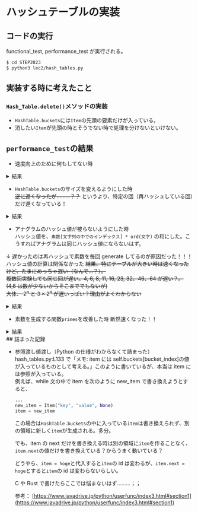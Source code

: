 # ハッシュテーブルの実装

## コードの実行

functional_test, performance_test が実行される。

```bash
$ cd STEP2023
$ python3 lec2/hash_tables.py
```

## 実装する時に考えたこと

### `Hash_Table.delete()`メソッドの実装

- `HashTable.buckets`には`Item`の先頭の要素だけが入っている。
- 消したい`Item`が先頭の時とそうでない時で処理を分けないといけない。

## `performance_test`の結果

- 速度向上のために何もしてない時

<details>
<summary>結果</summary>

```plaintext
0 0.660312
1 1.095681
2 1.860802
3 2.435335
4 2.555958
5 3.276788
6 4.741652
7 5.478837
8 5.912355
9 6.473634
10 8.073731
11 8.562101
12 10.462486
13 10.963499
14 10.591143
15 11.758178
16 12.265143
17 14.718922
18 14.366009
19 16.448385
20 16.213876
21 17.160734
22 17.496969
23 19.433719
24 19.718676
25 20.826736
26 20.793536
27 23.289840
28 24.698754
29 23.879254
30 25.356521
31 27.880226
32 27.427562
33 29.225758
34 29.759982
35 29.586485
```

</details>

- `HashTable.buckets`のサイズを変えるようにした時  
  ~~逆に遅くなったが………？？~~ というより、特定の回（再ハッシュしている回）だけ遅くなっている！

<details>
<summary>結果</summary>

```plaintext
0 1.574800
1 2.920624
2 3.277485
3 5.196481
4 8.880142
5 1.988053
6 15.133866
7 2.756293
8 27.428764
9 3.131195
10 3.782188
11 49.801697
12 4.942622
13 6.474186
14 7.205083
15 7.929710
16 77.086919
17 7.354232
18 8.338592
19 9.283118
20 10.203802
21 13.038966
22 12.576525
23 127.356637
24 11.320420
25 12.338452
26 13.416994
27 13.978654
28 18.021652
29 16.503718
30 17.598146
31 19.312600
32 230.027086
33 14.765075
34 16.269958
35 17.153248
36 18.833983
37 20.147837
38 21.301383
39 21.458964
40 23.014750
41 24.059343
42 23.638033
43 24.302826
44 25.098593
```

</details>

- アナグラムのハッシュ値が被らないようにした時  
  ハッシュ値を、`素数[文字列の中でのインデックス] * ord(文字)` の和にした。こうすればアナグラムは同じハッシュ値にならないはず。

↓ 遅かったのは再ハッシュで素数を毎回 generate してるのが原因だった！！！ハッシュ値の計算は関係なかった
~~結果、特にテーブルが大きい時は速くなったけど、たまにめっちゃ遅い（なんで…？）。  
複数回実験しても同じ回が遅い。4, 6, 8, 11, 16, 23, 32、46、64 が遅い？。(4,6 は数が少ないからそこまででもないが)  
大体、 $2^n$ と $3\times 2^n$ が遅いっぽい？理由がよくわからない~~

<details>
<summary>結果</summary>

```plaintext
0 1.379983
1 2.490573
2 2.684923
3 4.549165
4 7.974051
5 0.274093
6 13.905000
7 0.275785
8 23.338869
9 0.380769
10 0.388566
11 38.289691
12 0.419022
13 0.457176
14 0.607773
15 0.590497
16 67.458955
17 0.633343
18 0.745134
19 0.751797
20 0.840171
21 0.961780
22 1.128246
23 116.049816
24 0.980553
25 1.171199
26 1.761864
27 1.383858
28 1.379058
29 1.837608
30 1.734522
31 2.419661
32 201.146356
33 1.377503
34 1.425056
35 1.550843
36 1.636029
37 1.982195
38 1.826021
39 1.904260
40 1.939725
41 2.184146
42 2.156168
43 2.340021
44 2.457412
45 2.597594
46 343.678992
47 2.039397
48 2.527741
49 2.241917
50 2.392599
51 2.457391
52 2.389686
53 2.691497
54 2.520032
55 2.780514
56 2.795000
57 2.964537
58 3.107452
59 3.231171
60 3.777948
61 3.679710
62 3.635393
63 3.412034
64 607.620085
65 3.340562
66 3.105187
67 3.179212
68 3.419848
69 3.523608
70 3.345745
71 4.489627
72 3.676390
73 3.534659
74 3.762265
75 4.328017
76 4.102805
77 4.526649
78 4.241772
79 4.571237
80 4.288331
81 4.374119
82 4.386912
83 4.442426
84 4.572307
85 5.327547
86 4.841195
87 4.952042
88 4.929631
89 5.067853
90 1962.188853
91 39.314810
92 4.672023
93 909.389683
94 4.742826
95 455.588204
96 5.041136
97 5.137390
98 5.247458
99 5.333102
```

</details>

- 素数を生成する関数`primes`を改善した時
  断然速くなった！！

<details>
<summary>結果</summary>

```plaintext
0 0.131298
1 0.158004
2 0.186028
3 0.237647
4 0.286811
5 0.184906
6 0.413406
7 0.359298
8 0.703268
9 0.328361
10 0.370849
11 1.267931
12 0.442423
13 0.503983
14 0.722041
15 0.742332
16 2.887016
17 1.291803
18 1.441874
19 1.071824
20 0.990875
21 1.586090
22 1.673859
23 3.525240
24 1.507034
25 1.357046
26 2.482481
27 1.524082
28 1.423917
29 1.326809
30 2.431628
31 1.536620
32 5.140300
33 1.300885
34 1.412610
35 1.497996
36 1.605793
37 1.821845
38 1.818870
39 1.905769
40 1.990089
41 2.189681
42 2.245235
43 2.330290
44 2.460676
45 2.484595
46 4.474739
47 2.969979
48 4.070705
49 2.804703
50 2.622367
51 2.748312
52 2.717447
53 2.841926
54 2.906711
55 3.035345
56 3.119200
57 3.230581
58 3.256665
59 3.411830
60 3.943410
61 3.556858
62 3.638418
63 4.435501
64 8.452487
65 2.910517
66 3.020918
67 2.900349
68 3.230105
69 3.457851
70 3.478480
71 3.694610
72 3.724685
73 3.992257
74 3.957014
75 4.070650
76 3.975122
77 4.181801
78 4.386662
79 4.487157
80 5.107931
81 5.059451
82 5.045653
83 5.057372
84 5.122145
85 5.894415
86 5.273295
87 5.282699
88 5.402869
89 5.497138
90 12.406971
91 4.412449
92 4.585580
93 4.563742
94 4.805976
95 4.827622
96 5.168595
97 5.334325
98 5.370967
99 5.596052
```

</details>
## 詰まった記録

- 参照渡し値渡し（Python の仕様がわからなくて詰まった）  
  hash_tables.py:L133 で「メモ: item には self.buckets[bucket_index]の値が入っているものとして考える。」このように書いているが、本当は item には参照が入っている。  
  例えば、while 文の中で item を次のように new_item で書き換えようとすると、

  ```python
  ...
  new_item = Item("key", "value", None)
  item = new_item
  ```

  この場合は`HashTable.buckets`の中に入っている`item`は書き換えられず、別の領域に新しく`item`が生成される。多分。

  でも、item の next だけを書き換える時は別の領域に`item`を作ることなく、`item.next`の値だけを書き換えている？からうまく動いている？

  どうやら、`item = hoge`と代入すると`item`の id は変わるが、`item.next = hoge`とすると`item`の id は変わらないらしい。

  C や Rust で書けたらここでは悩まないはず………；；

  参考： [https://www.javadrive.jp/python/userfunc/index3.html#section1](https://www.javadrive.jp/python/userfunc/index3.html#section1)
